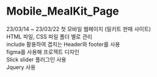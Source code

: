 # Mobile_MealKit_Page
 23/03/14 ~ 23/03/22
 첫 모바일 웹페이지 (밀키트 판매 사이트)<br/>
 HTML 파일, CSS 파일 폴더 별로 관리<br/>
 include 활용하여 겹치는 Header와 footer를 사용<br/>
 figma를 사용해 프로젝트 디자인<br/>
 Slick slider 플러그인 사용<br/>
 Jquery 사용

